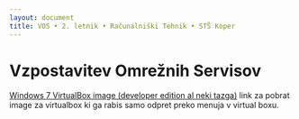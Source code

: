 ```yaml
---
layout: document
title: VOS • 2. letnik • Računalniški Tehnik • STŠ Koper
---
```


# Vzpostavitev Omrežnih Servisov

[Windows 7 VirtualBox image (developer edition al neki tazga)](https://developer.microsoft.com/en-us/microsoft-edge/tools/vms/) link za pobrat image za virtualbox ki ga rabis samo odpret preko menuja v virtual boxu.